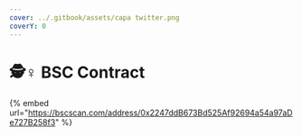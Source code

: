 ```yaml
---
cover: ../.gitbook/assets/capa twitter.png
coverY: 0
---
```


# 🕵♀ BSC Contract

{% embed url="https://bscscan.com/address/0x2247ddB673Bd525Af92694a54a97aDe727B258f3" %}

